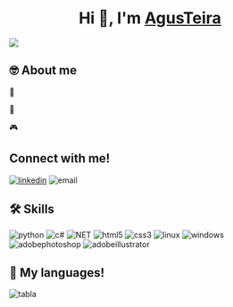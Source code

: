 <h1 align="center">Hi 👋, I'm <a href="https://100rabhcsmc.github.io/Me.io/" target="blank">
AgusTeira</a></h1>

<p align="left">
 <img src="https://readme-typing-svg.herokuapp.com/?lines=Welcome+to+my+GitHub+Profile!&center=true&width=360&height=30">
</p>

## 🤓 About me 
🚀 

📓 

🎮 

## Connect with me!
[![linkedin](https://img.shields.io/badge/LinkedIn-0A66C2?style=for-the-badge&logo=linkedin&logoColor=white)](https://www.linkedin.com/in/saszo/)
![email](https://img.shields.io/badge/tomassassone22@gmail.com-EA4335?style=for-the-badge&logo=gmail&logoColor=white)

## 🛠️ Skills
![python](https://img.shields.io/badge/Python-3776AB?style=for-the-badge&logo=Python&logoColor=yellow)
![c#](https://img.shields.io/badge/csharp-512BD4?style=for-the-badge&logo=csharp&logoColor=white)
![NET](https://img.shields.io/badge/.net-512BD4?style=for-the-badge&logo=dotnet&logoColor=yellow)
![html5](https://img.shields.io/badge/html5-E34F26?style=for-the-badge&logo=html5&logoColor=white)
![css3](https://img.shields.io/badge/css-1572B6?style=for-the-badge&logo=css3&logoColor=white)
![linux](https://img.shields.io/badge/linux-FCC624?style=for-the-badge&logo=linux&logoColor=white)
![windows](https://img.shields.io/badge/windows-0078D4?style=for-the-badge&logo=windows&logoColor=white)
![adobephotoshop](https://img.shields.io/badge/photoshop-31A8FF?style=for-the-badge&logo=adobephotoshop&logoColor=white)
![adobeillustrator](https://img.shields.io/badge/illustrator-FF9A00?style=for-the-badge&logo=adobeillustrator&logoColor=white)

## 🧪 My languages!
![tabla](https://camo.githubusercontent.com/7b3a28d08624bb9f1330fc16035102e34a1c5ed14ec78b9e05df94352db32f8b/68747470733a2f2f6769746875622d726561646d652d73746174732e76657263656c2e6170702f6170692f746f702d6c616e67733f757365726e616d653d7034747474302673686f775f69636f6e733d74727565266c6f63616c653d656e266c61796f75743d636f6d70616374)




<!--
**agusteira/agusteira** is a ✨ _special_ ✨ repository because its `README.md` (this file) appears on your GitHub profile.

Here are some ideas to get you started:

- 🔭 I’m currently working on ...
- 🌱 I’m currently learning ...
- 👯 I’m looking to collaborate on ...
- 🤔 I’m looking for help with ...
- 💬 Ask me about ...
- 📫 How to reach me: ...
- 😄 Pronouns: ...
- ⚡ Fun fact: ...
-->
